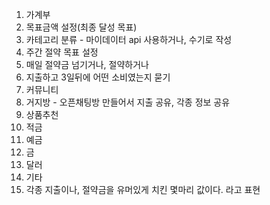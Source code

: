 1. 가계부
  1. 목표금액 설정(최종 달성 목표)
  2. 카테고리 분류 - 마이데이터 api 사용하거나, 수기로 작성
  3. 주간 절약 목표 설정
  4. 매일 절약금 넘기거나, 절약하거나
  5. 지출하고 3일뒤에 어떤 소비였는지 묻기
2. 커뮤니티
  1. 거지방 - 오픈채팅방 만들어서 지출 공유, 각종 정보 공유
3. 상품추천
  1. 적금
  2. 예금
  3. 금
  4. 달러
4. 기타
  1. 각종 지출이나, 절약금을 유머있게 치킨 몇마리 값이다. 라고 표현